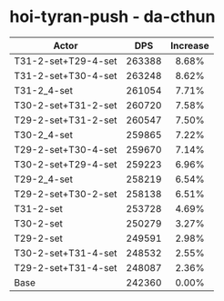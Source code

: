 # hoi-tyran-push - da-cthun
| Actor | DPS | Increase |
|---|:---:|:---:|
|T31-2-set+T29-4-set|263388|8.68%|
|T31-2-set+T30-4-set|263248|8.62%|
|T31-2_4-set|261054|7.71%|
|T30-2-set+T31-2-set|260720|7.58%|
|T29-2-set+T31-2-set|260547|7.50%|
|T30-2_4-set|259865|7.22%|
|T29-2-set+T30-4-set|259670|7.14%|
|T30-2-set+T29-4-set|259223|6.96%|
|T29-2_4-set|258219|6.54%|
|T29-2-set+T30-2-set|258138|6.51%|
|T31-2-set|253728|4.69%|
|T30-2-set|250279|3.27%|
|T29-2-set|249591|2.98%|
|T30-2-set+T31-4-set|248532|2.55%|
|T29-2-set+T31-4-set|248087|2.36%|
|Base|242360|0.00%|
